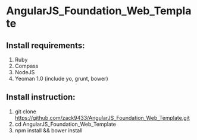 AngularJS_Foundation_Web_Template
=================================

## Install requirements:
1. Ruby 
2. Compass
3. NodeJS
4. Yeoman 1.0 (include yo, grunt, bower)

## Install instruction:
1. git clone https://github.com/zack9433/AngularJS_Foundation_Web_Template.git
2. cd AngularJS_Foundation_Web_Template
3. npm install && bower install

